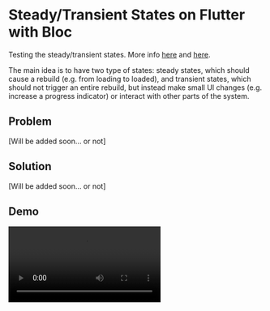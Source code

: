 # Steady/Transient States on Flutter with Bloc

Testing the steady/transient states. More info [here](https://en.wikipedia.org/wiki/Steady_state) and [here](https://en.wikipedia.org/wiki/Transient_state).

The main idea is to have two type of states: steady states, which should cause a rebuild (e.g. from loading to loaded), and transient states, which should not trigger an entire rebuild, but instead make small UI changes (e.g. increase a progress indicator) or interact with other parts of the system.

## Problem
[Will be added soon... or not]

## Solution
[Will be added soon... or not]

## Demo
![](./docs/demo.mp4)
